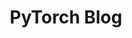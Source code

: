 ---
title: PyTorch Blog
summary: Lorem ipsum dolor sit amet, consectetur adipiscing elit. Nulla
class: pytorch-resource
link: https://shiftlab.github.io/pytorch/blog
order: 4
---